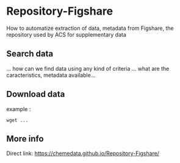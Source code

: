 # Repository-Figshare
How to automatize extraction of data, metadata from Figshare, the repository used by ACS for supplementary data

## Search data

... how can we find data using any kind of criteria
... what are the caracteristics, metadata available...

## Download data

example :

```
wget ...
```

## More info


Direct link: https://chemedata.github.io/Repository-Figshare/
